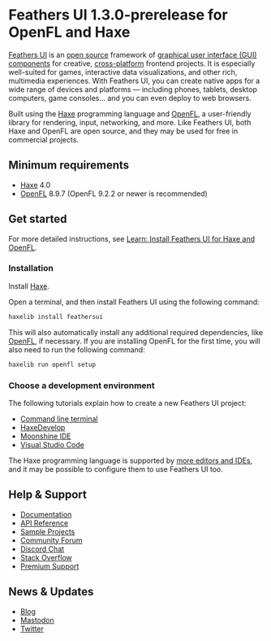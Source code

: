 # Feathers UI 1.3.0-prerelease for OpenFL and Haxe

[Feathers UI](https://feathersui.com/) is an [open source](https://github.com/feathersui/feathersui-openfl) framework of [graphical user interface (GUI) components](https://feathersui.com/learn/haxe-openfl/ui-components/) for creative, [cross-platform](https://feathersui.com/cross-platform-guis/) frontend projects. It is especially well-suited for games, interactive data visualizations, and other rich, multimedia experiences. With Feathers UI, you can create native apps for a wide range of devices and platforms — including phones, tablets, desktop computers, game consoles… and you can even deploy to web browsers.

Built using the [Haxe](https://haxe.org/) programming language and [OpenFL](https://openfl.org/), a user-friendly library for rendering, input, networking, and more. Like Feathers UI, both Haxe and OpenFL are open source, and they may be used for free in commercial projects.

## Minimum requirements

- [Haxe](https://haxe.org/) 4.0
- [OpenFL](https://openfl.org/) 8.9.7 (OpenFL 9.2.2 or newer is recommended)

## Get started

For more detailed instructions, see [Learn: Install Feathers UI for Haxe and OpenFL](https://feathersui.com/learn/haxe-openfl/installation/).

### Installation

Install [Haxe](https://haxe.org/download/).

Open a terminal, and then install Feathers UI using the following command:

```sh
haxelib install feathersui
```

This will also automatically install any additional required dependencies, like [OpenFL](https://openfl.org/), if necessary. If you are installing OpenFL for the first time, you will also need to run the following command:

```sh
haxelib run openfl setup
```

### Choose a development environment

The following tutorials explain how to create a new Feathers UI project:

- [Command line terminal](https://feathersui.com/learn/haxe-openfl/terminal-new-project)
- [HaxeDevelop](https://feathersui.com/learn/haxe-openfl/haxedevelop)
- [Moonshine IDE](https://feathersui.com/learn/haxe-openfl/moonshine-ide)
- [Visual Studio Code](https://feathersui.com/learn/haxe-openfl/visual-studio-code)

The Haxe programming language is supported by [more editors and IDEs](https://haxe.org/documentation/introduction/editors-and-ides.html), and it may be possible to configure them to use Feathers UI too.

## Help & Support

- [Documentation](https://feathersui.com/learn/haxe-openfl/)
- [API Reference](https://api.feathersui.com/)
- [Sample Projects](https://feathersui.com/samples/haxe-openfl/)
- [Community Forum](https://community.feathersui.com/)
- [Discord Chat](https://discord.feathersui.com/)
- [Stack Overflow](https://stackoverflow.com/questions/tagged/feathersui)
- [Premium Support](https://feathersui.com/premium-support/)

## News & Updates

- [Blog](https://feathersui.com/blog/)
- [Mastodon](https://fosstodon.org/@feathersui)
- [Twitter](https://twitter.com/feathersui)
